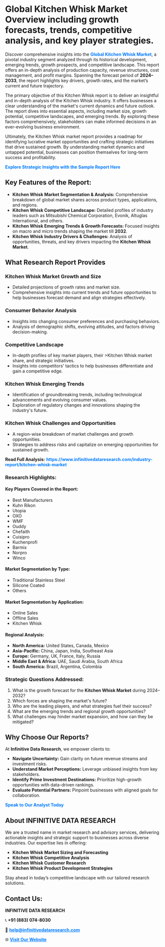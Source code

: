 <h1>Global Kitchen Whisk Market Overview including growth forecasts, trends, competitive analysis, and key player strategies.</h1>
<p>
Discover comprehensive insights into the 
<a href="https://www.infinitivedataresearch.com/industry-report/kitchen-whisk-market" rel="dofollow" style="color: #007BFF; text-decoration: none;"><strong>Global Kitchen Whisk Market</strong></a>, a pivotal industry segment analyzed through its historical development, emerging trends, growth prospects, and competitive landscape. This report offers an in-depth analysis of production capacity, revenue structures, cost management, and profit margins. Spanning the forecast period of <strong>2024–2033</strong>, the report highlights key drivers, growth rates, and the market’s current and future trajectory.
</p>
<p>
The primary objective of this Kitchen Whisk report is to deliver an insightful and in-depth analysis of the Kitchen Whisk industry. It offers businesses a clear understanding of the market's current dynamics and future outlook. The report dives into essential aspects, including market size, growth potential, competitive landscapes, and emerging trends. By exploring these factors comprehensively, stakeholders can make informed decisions in an ever-evolving business environment.
</p>
<p>
Ultimately, the Kitchen Whisk market report provides a roadmap for identifying lucrative market opportunities and crafting strategic initiatives that drive sustained growth. By understanding market dynamics and untapped potential, businesses can position themselves for long-term success and profitability.
</p>
<p>
<a href="https://www.infinitivedataresearch.com/request-sample/reportId=103991" style="color: #007BFF; text-decoration: none;"><strong>Explore Strategic Insights with the Sample Report Here</strong></a>
</p>

<h2>Key Features of the Report:</h2>
<ul>
<li><strong>Kitchen Whisk Market Segmentation & Analysis:</strong> Comprehensive breakdown of global market shares across product types, applications, and regions.</li>
<li><strong>Kitchen Whisk Competitive Landscape:</strong> Detailed profiles of industry leaders such as Mitsubishi Chemical Corporation, Evonik, Altuglas International, and others.</li>
<li><strong>Kitchen Whisk Emerging Trends & Growth Forecasts:</strong> Focused insights on macro and micro trends shaping the market till <strong>2032</strong>.</li>
<li><strong>Kitchen Whisk Industry Drivers & Challenges:</strong> Analysis of opportunities, threats, and key drivers impacting the <strong>Kitchen Whisk Market</strong>.</li>
</ul>

<h2>What Research Report Provides</h2>
<h3>Kitchen Whisk Market Growth and Size</h3>
<ul>
<li>Detailed projections of growth rates and market size.</li>
<li>Comprehensive insights into current trends and future opportunities to help businesses forecast demand and align strategies effectively.</li>
</ul>

<h3>Consumer Behavior Analysis</h3>
<ul>
<li>Insights into changing consumer preferences and purchasing behaviors.</li>
<li>Analysis of demographic shifts, evolving attitudes, and factors driving decision-making.</li>
</ul>

<h3>Competitive Landscape</h3>
<ul>
<li>In-depth profiles of key market players, their >Kitchen Whisk market share, and strategic initiatives.</li>
<li>Insights into competitors' tactics to help businesses differentiate and gain a competitive edge.</li>
</ul>

<h3>Kitchen Whisk Emerging Trends</h3>
<ul>
<li>Identification of groundbreaking trends, including technological advancements and evolving consumer values.</li>
<li>Exploration of regulatory changes and innovations shaping the industry's future.</li>
</ul>

<h3>Kitchen Whisk Challenges and Opportunities</h3>
<ul>
<li>A region-wise breakdown of market challenges and growth opportunities.</li>
<li>Strategies to address risks and capitalize on emerging opportunities for sustained growth.</li>
</ul>
<p><strong>Read Full Analysis:</strong> <a href="https://www.infinitivedataresearch.com/industry-report/kitchen-whisk-market" rel="dofollow" style="color: #007BFF; text-decoration: none;"><strong>https://www.infinitivedataresearch.com/industry-report/kitchen-whisk-market</strong></a></p>
<h3>Research Highlights:</h3>
<h4>Key Players Covered in the Report:</h4>
<ul><li>Best Manufacturers</li><li>Kuhn Rikon</li><li>Utopia</li><li>OXO</li><li>WMF</li><li>Ouddy</li><li>Chefaith</li><li>Cuisipro</li><li>Kuchenprofi</li><li>Barmix</li><li>Norpro</li><li>Winco</li></ul>
<h4>Market Segmentation by Type:</h4>
<ul><li>Traditional Stainless Steel</li><li>Silicone Coated</li><li>Others</li></ul>
<h4>Market Segmentation by Application:</h4>
<ul><li>Online Sales</li><li>Offline Sales</li><li>Kitchen Whisk</li></ul>

<h4>Regional Analysis:</h4>
<ul>
<li><strong>North America:</strong> United States, Canada, Mexico</li>
<li><strong>Asia-Pacific:</strong> China, Japan, India, Southeast Asia</li>
<li><strong>Europe:</strong> Germany, UK, France, Italy, Russia</li>
<li><strong>Middle East & Africa:</strong> UAE, Saudi Arabia, South Africa</li>
<li><strong>South America:</strong> Brazil, Argentina, Colombia</li>
</ul>

<h3>Strategic Questions Addressed:</h3>
<ol>
<li>What is the growth forecast for the <strong>Kitchen Whisk Market</strong> during 2024–2032?</li>
<li>Which forces are shaping the market's future?</li>
<li>Who are the leading players, and what strategies fuel their success?</li>
<li>What are the emerging trends and regional growth opportunities?</li>
<li>What challenges may hinder market expansion, and how can they be mitigated?</li>
</ol>

<h2>Why Choose Our Reports?</h2>
<p>At <strong>Infinitive Data Research</strong>, we empower clients to:</p>
<ul>
<li><strong>Navigate Uncertainty:</strong> Gain clarity on future revenue streams and investment risks.</li>
<li><strong>Understand Market Perceptions:</strong> Leverage unbiased insights from key stakeholders.</li>
<li><strong>Identify Prime Investment Destinations:</strong> Prioritize high-growth opportunities with data-driven rankings.</li>
<li><strong>Evaluate Potential Partners:</strong> Pinpoint businesses with aligned goals for collaboration.</li>
</ul>
<p><a href="https://www.infinitivedataresearch.com/industry-report/kitchen-whisk-market" rel="dofollow" style="color: #007BFF; text-decoration: none;"><strong>Speak to Our Analyst Today</strong></a></p>

<h2>About INFINITIVE DATA RESEARCH</h2>
<p>We are a trusted name in market research and advisory services, delivering actionable insights and strategic support to businesses across diverse industries. Our expertise lies in offering:</p>
<ul>
<li><strong>Kitchen Whisk Market Sizing and Forecasting</strong></li>
<li><strong>Kitchen Whisk Competitive Analysis</strong></li>
<li><strong>Kitchen Whisk Customer Research</strong></li>
<li><strong>Kitchen Whisk Product Development Strategies</strong></li>
</ul>
<p>Stay ahead in today’s competitive landscape with our tailored research solutions.</p>

<h2>Contact Us:</h2>
<p><strong>INFINITIVE DATA RESEARCH</strong></p>
<p>📞 <strong>+91 (883) 074-8030</strong></p>
<p>📧 <strong><a href="mailto:help@infinitivedataresearch.com" style="color: #007BFF;">help@infinitivedataresearch.com</a></strong></p>
<p>🌐 <strong><a href="https://www.infinitivedataresearch.com" rel="dofollow" style="color: #007BFF;">Visit Our Website</a></strong></p>